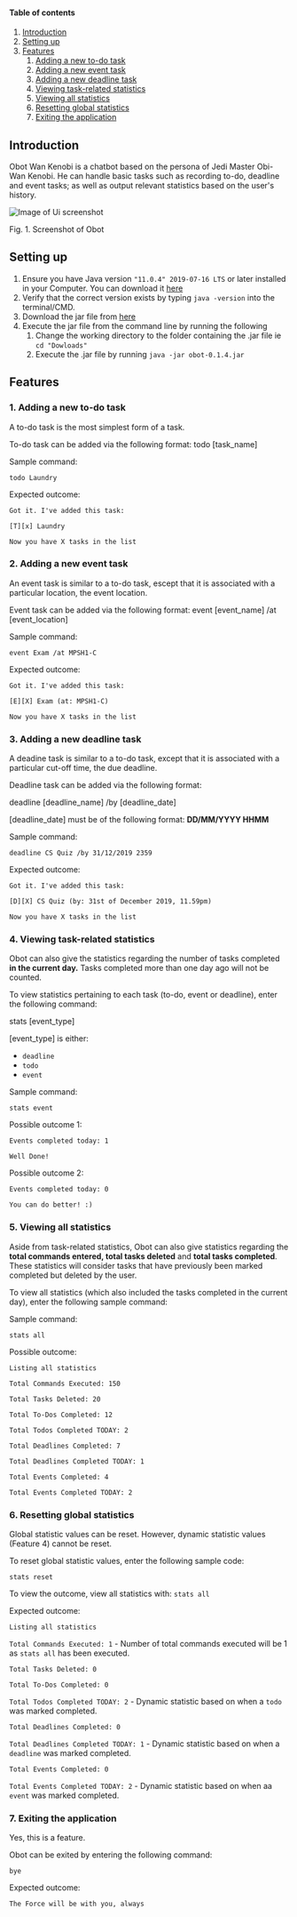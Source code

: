 #### Table of contents

<!---
Summary of the conversion rules:

punctuation marks will be dropped
leading white spaces will be dropped
upper case will be converted to lower
spaces between letters will be converted to '-'

-->

1. [Introduction](#introduction)
2. [Setting up](#setting-up)
3. [Features](#features)
    1. [Adding a new to-do task](#1-adding-a-new-to-do-task)
    2. [Adding a new event task](#2-adding-a-new-event-task)
    3. [Adding a new deadline task](#3-adding-a-new-deadline-task)
    4. [Viewing task-related statistics](#4-viewing-task-related-statistics)
    5. [Viewing all statistics](#5-viewing-all-statistics)
    6. [Resetting global statistics](#6-resetting-global-statistics)
    7. [Exiting the application](#7-exiting-the-application)
  
    
## Introduction
Obot Wan Kenobi is a chatbot based on the persona of Jedi Master Obi-Wan Kenobi. He can handle basic tasks such as recording to-do, deadline and event tasks; as well as output relevant statistics based on the user's history.

![Image of Ui screenshot](https://ahmadhatziq.github.io/duke/Ui.png)

Fig. 1. Screenshot of Obot

## Setting up 
1. Ensure you have Java version `"11.0.4" 2019-07-16 LTS` or later installed in your Computer.
You can download it [here](https://www.oracle.com/technetwork/java/javase/downloads/jdk11-downloads-5066655.html)
2. Verify that the correct version exists by typing `java -version` into the terminal/CMD. 
3. Download the jar file from [here](https://github.com/AhmadHatziq/duke/releases/tag/A-Release)
4. Execute the jar file from the command line by running the following
   1. Change the working directory to the folder containing the .jar file ie `cd "Dowloads"`
   2. Execute the .jar file by running `java -jar obot-0.1.4.jar`

## Features 

### 1. Adding a new to-do task 
A to-do task is the most simplest form of a task.

To-do task can be added via the following format:
todo [task_name]

Sample command:

`todo Laundry`

Expected outcome:

`Got it. I've added this task:`

`[T][x] Laundry`

`Now you have X tasks in the list`

### 2. Adding a new event task 
An event task is similar to a to-do task, escept that it is associated with a particular location, the event location.

Event task can be added via the following format:
event [event_name] /at [event_location]

Sample command:

`event Exam /at MPSH1-C`

Expected outcome:

`Got it. I've added this task:`

`[E][X] Exam (at: MPSH1-C)`

`Now you have X tasks in the list`

### 3. Adding a new deadline task 
A deadine task is similar to a to-do task, except that it is associated with a particular cut-off time, the due deadline.

Deadline task can be added via the following format:

deadline [deadline_name] /by [deadline_date]

[deadline_date] must be of the following format:
__DD/MM/YYYY HHMM__

Sample command:

`deadline CS Quiz /by 31/12/2019 2359`

Expected outcome:

`Got it. I've added this task:`

`[D][X] CS Quiz (by: 31st of December 2019, 11.59pm)`

`Now you have X tasks in the list`

### 4. Viewing task-related statistics 
Obot can also give the statistics regarding the number of tasks completed __in the current day.__
Tasks completed more than one day ago will not be counted.

To view statistics pertaining to each task (to-do, event or deadline), enter the following command:

stats [event_type]

[event_type] is either: 
* `deadline`
* `todo`
* `event`

Sample command:

`stats event`

Possible outcome 1:

`Events completed today: 1`

`Well Done!`

Possible outcome 2:

`Events completed today: 0`

`You can do better! :)`

### 5. Viewing all statistics 
Aside from task-related statistics, Obot can also give statistics regarding the __total commands entered, total tasks deleted__ and __total tasks completed__. These statistics will consider tasks that have previously been marked completed but deleted by the user. 

To view all statistics (which also included the tasks completed in the current day), enter the following sample command:

Sample command:

`stats all`

Possible outcome:

`Listing all statistics`

`Total Commands Executed: 150`

`Total Tasks Deleted: 20`


`Total To-Dos Completed: 12`

`Total Todos Completed TODAY: 2`


`Total Deadlines Completed: 7`

`Total Deadlines Completed TODAY: 1`


`Total Events Completed: 4`

`Total Events Completed TODAY: 2`

### 6. Resetting global statistics
Global statistic values can be reset. However, dynamic statistic values (Feature 4) cannot be reset.

To reset global statistic values, enter the following sample code: 

`stats reset`

To view the outcome, view all statistics with:
`stats all`

Expected outcome:

`Listing all statistics`

`Total Commands Executed: 1` - Number of total commands executed will be 1 as `stats all` has been executed.


`Total Tasks Deleted: 0`


`Total To-Dos Completed: 0`

`Total Todos Completed TODAY: 2` - Dynamic statistic based on when a `todo` was marked completed.


`Total Deadlines Completed: 0`

`Total Deadlines Completed TODAY: 1` - Dynamic statistic based on when a `deadline` was marked completed.


`Total Events Completed: 0`

`Total Events Completed TODAY: 2` - Dynamic statistic based on when aa `event` was marked completed.

### 7. Exiting the application 
Yes, this is a feature.

Obot can be exited by entering the following command:

`bye`

Expected outcome:

`The Force will be with you, always`







